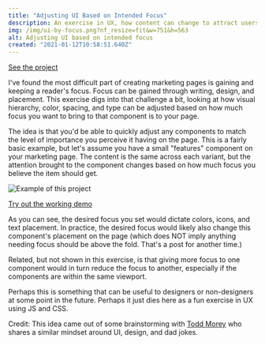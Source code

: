 ```yaml
---
title: "Adjusting UI Based on Intended Focus"
description: An exercise in UX, how content can change to attract users
img: /img/ui-by-focus.png?nf_resize=fit&w=751&h=563
alt: Adjusting UI based on intended focus
created: "2021-01-12T10:58:51.640Z"
---
```

[See the project](/projects/ui-by-focus)

I've found the most difficult part of creating marketing pages is gaining and keeping a reader's focus. Focus can be gained through writing, design, and placement. This exercise digs into that challenge a bit, looking at how visual hierarchy, color, spacing, and type can be adjusted based on how much focus you want to bring to that component is to your page.

The idea is that you'd be able to quickly adjust any components to match the level of importance you perceive it having on the page. This is a fairly basic example, but let's assume you have a small "features" component on your marketing page. The content is the same across each variant, but the attention brought to the component changes based on how much focus you believe the item should get.

![Example of this project](/img/ui-by-focus-demo-gif.gif?nf_resize=fit&w=751&h=563)

[Try out the working demo](/projects/ui-by-focus)

As you can see, the desired focus you set would dictate colors, icons, and text placement. In practice, the desired focus would likely also change this component's placement on the page (which does NOT imply anything needing focus should be above the fold. That's a post for another time.)

Related, but not shown in this exercise, is that giving more focus to one component would in turn reduce the focus to another, especially if the components are within the same viewport.

Perhaps this is something that can be useful to designers or non-designers at some point in the future. Perhaps it just dies here as a fun exercise in UX using JS and CSS.

Credit: This idea came out of some brainstorming with [Todd Morey](https://twitter.com/toddmorey) who shares a similar mindset around UI, design, and dad jokes.